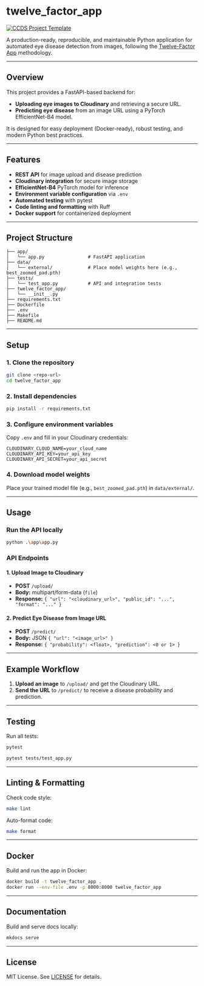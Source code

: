 # twelve_factor_app

[![CCDS Project Template](https://img.shields.io/badge/CCDS-Project%20template-328F97?logo=cookiecutter)](https://cookiecutter-data-science.drivendata.org/)

A production-ready, reproducible, and maintainable Python application for automated eye disease detection from images, following the [Twelve-Factor App](https://12factor.net/) methodology.

---

## Overview

This project provides a FastAPI-based backend for:

- **Uploading eye images to Cloudinary** and retrieving a secure URL.
- **Predicting eye disease** from an image URL using a PyTorch EfficientNet-B4 model.

It is designed for easy deployment (Docker-ready), robust testing, and modern Python best practices.

---

## Features

- **REST API** for image upload and disease prediction
- **Cloudinary integration** for secure image storage
- **EfficientNet-B4** PyTorch model for inference
- **Environment variable configuration** via `.env`
- **Automated testing** with pytest
- **Code linting and formatting** with Ruff
- **Docker support** for containerized deployment

---

## Project Structure

```
├── app/
│   └── app.py                # FastAPI application
├── data/
│   └── external/             # Place model weights here (e.g., best_zoomed_pad.pth)
├── tests/
│   └── test_app.py           # API and integration tests
├── twelve_factor_app/
│   └── __init__.py
├── requirements.txt
├── Dockerfile
├── .env
├── Makefile
├── README.md
```

---

## Setup

### 1. Clone the repository

```sh
git clone <repo-url>
cd twelve_factor_app
```

### 2. Install dependencies

```sh
pip install -r requirements.txt
```

### 3. Configure environment variables

Copy `.env` and fill in your Cloudinary credentials:

```
CLOUDINARY_CLOUD_NAME=your_cloud_name
CLOUDINARY_API_KEY=your_api_key
CLOUDINARY_API_SECRET=your_api_secret
```

### 4. Download model weights

Place your trained model file (e.g., `best_zoomed_pad.pth`) in `data/external/`.

---

## Usage

### Run the API locally

```sh
python .\app\app.py     
```

### API Endpoints

#### 1. Upload Image to Cloudinary

- **POST** `/upload/`
- **Body:** multipart/form-data (`file`)
- **Response:** `{ "url": "<cloudinary_url>", "public_id": "...", "format": "..." }`

#### 2. Predict Eye Disease from Image URL

- **POST** `/predict/`
- **Body:** JSON `{ "url": "<image_url>" }`
- **Response:** `{ "probability": <float>, "prediction": <0 or 1> }`

---

## Example Workflow

1. **Upload an image** to `/upload/` and get the Cloudinary URL.
2. **Send the URL** to `/predict/` to receive a disease probability and prediction.

---

## Testing

Run all tests:

```sh
pytest
```

```sh
pytest tests/test_app.py
```
---

## Linting & Formatting

Check code style:

```sh
make lint
```

Auto-format code:

```sh
make format
```

---

## Docker

Build and run the app in Docker:

```sh
docker build -t twelve_factor_app .
docker run --env-file .env -p 8000:8000 twelve_factor_app
```

---

## Documentation

Build and serve docs locally:

```sh
mkdocs serve
```

---

## License

MIT License. See [LICENSE](LICENSE) for details.